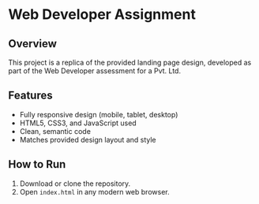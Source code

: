 # Web Developer Assignment

## Overview

This project is a replica of the provided landing page design, developed as part of the Web Developer assessment for a Pvt. Ltd.

## Features

- Fully responsive design (mobile, tablet, desktop)
- HTML5, CSS3, and JavaScript used
- Clean, semantic code
- Matches provided design layout and style

## How to Run

1. Download or clone the repository.
2. Open `index.html` in any modern web browser.

